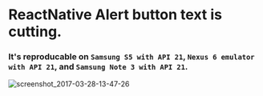 # ReactNative Alert button text is cutting.

### It's reproducable on `Samsung S5 with API 21`, `Nexus 6 emulator with API 21`, and `Samsung Note 3 with API 21`.
![screenshot_2017-03-28-13-47-26](https://cloud.githubusercontent.com/assets/7017516/24419518/347b23be-13a4-11e7-8e5d-8d5d73a12381.png)

